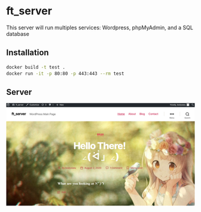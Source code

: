 # ft_server
This server will run multiples services: Wordpress, phpMyAdmin, and a SQL database

## Installation

```bash
docker build -t test .
docker run -it -p 80:80 -p 443:443 --rm test
```
## Server

![alt text](https://github.com/Omelliana/ft_server/blob/master/Screenshot%20at%20Aug%2004%202-14-53%20AM.png)
